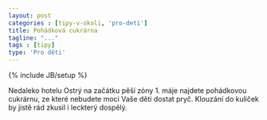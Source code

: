 ```yaml
---
layout: post
categories : [tipy-v-okoli, 'pro-deti']
title: Pohádková cukrárna
tagline: "..."
tags : [tipy]
type: 'Pro děti'
---
```

{% include JB/setup %}

Nedaleko hotelu Ostrý na začátku pěší zóny 1. máje najdete pohádkovou cukrárnu, ze které nebudete moci Vaše děti dostat pryč. Klouzání do kuliček by jistě rád zkusil i leckterý dospělý.
